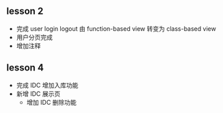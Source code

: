 ## lesson 2
- 完成 user login logout 由 function-based view 转变为 class-based view
- 用户分页完成
- 增加注释

## lesson 4
- 完成 IDC 增加入库功能
- 新增 IDC 展示页
    - 增加 IDC 删除功能
